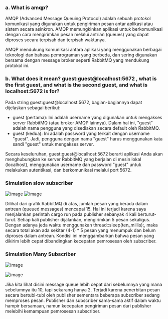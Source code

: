 ### a. What is amqp?
AMQP (Advanced Message Queuing Protocol) adalah sebuah protokol komunikasi yang digunakan untuk pengiriman pesan antar aplikasi atau sistem secara asinkron. AMQP memungkinkan aplikasi untuk berkomunikasi dengan cara mengirimkan pesan melalui antrian (queues) yang dapat diproses secara terpisah dan terpisah waktunya.

AMQP mendukung komunikasi antara aplikasi yang menggunakan berbagai teknologi dan bahasa pemrograman yang berbeda, dan sering digunakan bersama dengan message broker seperti RabbitMQ yang mendukung protokol ini.

### b. What does it mean? guest:guest@localhost:5672 , what is the first guest, and what is the second guest, and what is localhost:5672 is for?
Pada string guest:guest@localhost:5672, bagian-bagiannya dapat dijelaskan sebagai berikut:
- guest (pertama): Ini adalah username yang digunakan untuk mengakses server RabbitMQ (atau broker AMQP lainnya). Dalam hal ini, "guest" adalah nama pengguna yang disediakan secara default oleh RabbitMQ.
- guest (kedua): Ini adalah password yang terkait dengan username "guest". Jadi, pengguna dengan nama "guest" harus menggunakan kata sandi "guest" untuk mengakses server.

Secara keseluruhan, guest:guest@localhost:5672 berarti aplikasi Anda akan menghubungkan ke server RabbitMQ yang berjalan di mesin lokal (localhost), menggunakan username dan password "guest" untuk melakukan autentikasi, dan berkomunikasi melalui port 5672.

### Simulation slow subscriber
![image](https://github.com/user-attachments/assets/91ed9529-6436-4c40-882f-5e08d78ed201)
![image](https://github.com/user-attachments/assets/0ad7faf9-5655-4fb6-80da-7155473e500c)

Dilihat dari grafik RabbitMQ di atas, jumlah pesan yang berada dalam antrean (queued messages) mencapai 15. Hal ini terjadi karena saya menjalankan perintah cargo run pada publisher sebanyak 4 kali berturut-turut. Setiap kali publisher dijalankan, mengirimkan 5 pesan sekaligus. Dengan adanya jeda waktu menggunakan thread::sleep(ten_millis);, maka secara total akan ada sekitar (4-1) * 5 pesan yang menumpuk dan belum diproses dalam antrean. Kondisi ini menggambarkan bahwa pesan yang dikirim lebih cepat dibandingkan kecepatan pemrosesan oleh subscriber.


### Simulation Many Subscriber

![image](https://github.com/user-attachments/assets/64446583-ed78-4c18-b515-dab74d1441a4)

![image](https://github.com/user-attachments/assets/e14974d0-77ed-4869-a203-50d881a4cc01)

Jika kita lihat disini message queue lebih cepat dari sebelumnya yang mana sebelumnya itu 10, tapi sekarang hanya 2. Terjadi karena penerbitan pesan secara bertubi-tubi oleh publisher sementara beberapa subscriber sedang memproses pesan. Publisher dan subscriber sama-sama aktif dalam waktu hampir bersamaan, namun kecepatan pengiriman pesan dari publisher melebihi kemampuan pemrosesan subscriber.
